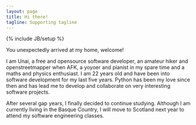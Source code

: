 ```yaml
---
layout: page
title: Hi there!
tagline: Supporting tagline
---
```

{% include JB/setup %}

You unexpectedly arrived at my home, welcome!

I am Unai, a free and opensource software developer, an amateur hiker and
openstreetmapper when AFK, a yoyoer and pianist in my spare time and a maths
and physics enthusiast. I am 22 years old and have been into software
development for my last five years.  Python has been my love since then and has
lead me to develop and collaborate on very interesting software projects.

After several gap years, I finally decided to continue studying. Although I am
currently living in the Basque Country, I will move to Scotland next year to
attend my software engineering classes.
